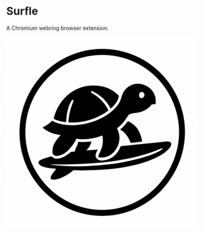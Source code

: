 # Surfle
A Chromium webring browser extension.

![Surfle Logo](https://raw.githubusercontent.com/zerosonesfun/surfle/refs/heads/main/surfle.png)
